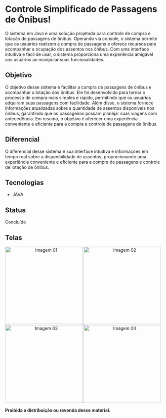 # Controle Simplificado de Passagens de Ônibus!

O sistema em Java é uma solução projetada para controle de compra e lotação de passagens de ônibus. Operando via console, o sistema permite que os usuários realizem a compra de passagens e oferece recursos para acompanhar a ocupação dos assentos nos ônibus. Com uma interface intuitiva e fácil de usar, o sistema proporciona uma experiência amigável aos usuários ao manipular suas funcionalidades.

## Objetivo

O objetivo desse sistema é facilitar a compra de passagens de ônibus e acompanhar a lotação dos ônibus. Ele foi desenvolvido para tornar o processo de compra mais simples e rápido, permitindo que os usuários adquiram suas passagens com facilidade. Além disso, o sistema fornece informações atualizadas sobre a quantidade de assentos disponíveis nos ônibus, garantindo que os passageiros possam planejar suas viagens com antecedência. Em resumo, o objetivo é oferecer uma experiência conveniente e eficiente para a compra e controle de passagens de ônibus.

## Diferencial

O diferencial desse sistema é sua interface intuitiva e informações em tempo real sobre a disponibilidade de assentos, proporcionando uma experiência conveniente e eficiente para a compra de passagens e controle de lotação de ônibus.

## Tecnologias

* JAVA

  
## Status

Concluído

## Telas

<div align="center">
  <a href="./img/01.png">
    <img img="./img/01.png" alt="Imagem 01" width="250" height="250" class="img-thumbnail"/>
  </a>
  <a href="./img/02.png">
    <img img="./img/02.png" alt="Imagem 02" width="250" height="250" class="img-thumbnail"/>
  </a>
  <a href="./img/03.png">
    <img img="./img/03.png" alt="Imagem 03" width="250" height="250" class="img-thumbnail"/>
  </a>
  <a href="./img/04.png">
    <img img="./img/04.png" alt="Imagem 04" width="250" height="250" class="img-thumbnail"/>
  </a>
</div>

**Proibida a distribuição ou revenda desse material.**
